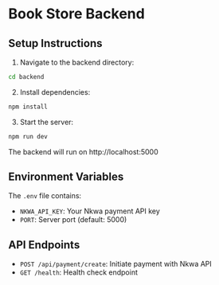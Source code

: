 
# Book Store Backend

## Setup Instructions

1. Navigate to the backend directory:
```bash
cd backend
```

2. Install dependencies:
```bash
npm install
```

3. Start the server:
```bash
npm run dev
```

The backend will run on http://localhost:5000

## Environment Variables

The `.env` file contains:
- `NKWA_API_KEY`: Your Nkwa payment API key
- `PORT`: Server port (default: 5000)

## API Endpoints

- `POST /api/payment/create`: Initiate payment with Nkwa API
- `GET /health`: Health check endpoint
